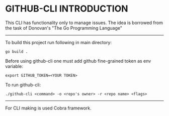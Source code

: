 # GITHUB-CLI INTRODUCTION #

This CLI has functionality only to manage issues.
The idea is borrowed from the task of Donovan's "The Go Programming Language"

---

To build this project run following in main directory:

``` go build . ```

Before using github-cli one must add github fine-grained token as env variable:

``` export GITHUB_TOKEN=<YOUR TOKEN> ```

To run github-cli:

```./github-cli <command> -o <repo's owner> -r <repo name> <flags>```

---
For CLI making is used Cobra framework.

